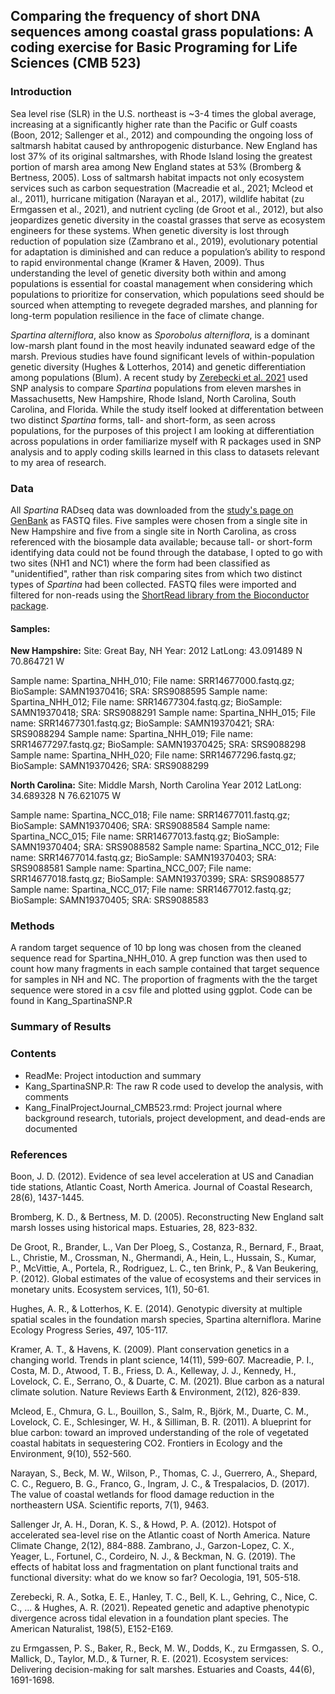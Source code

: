## Comparing the frequency of short DNA sequences among coastal grass populations: A coding exercise for Basic Programing for Life Sciences (CMB 523)

### Introduction
Sea level rise (SLR) in the U.S. northeast is ~3-4 times the global average, increasing at a significantly higher rate than the Pacific or Gulf coasts (Boon, 2012; Sallenger et al., 2012) and compounding the ongoing loss of saltmarsh habitat caused by anthropogenic disturbance. New England has lost 37% of its original saltmarshes, with Rhode Island losing the greatest portion of marsh area among New England states at 53% (Bromberg & Bertness, 2005). Loss of saltmarsh habitat impacts not only ecosystem services such as carbon sequestration (Macreadie et al., 2021; Mcleod et al., 2011), hurricane mitigation (Narayan et al., 2017), wildlife habitat (zu Ermgassen et al., 2021), and nutrient cycling (de Groot et al., 2012), but also jeopardizes genetic diversity in the coastal grasses that serve as ecosystem engineers for these systems. When genetic diversity is lost through reduction of population size (Zambrano et al., 2019), evolutionary potential for adaptation is diminished and can reduce a population’s ability to respond to rapid environmental change (Kramer & Haven, 2009). Thus understanding the level of genetic diversity both within and among populations is essential for coastal management when considering which populations to prioritize for conservation, which populations seed should be sourced when attempting to revegete degraded marshes, and planning for long-term population resilience in the face of climate change. 

*Spartina alterniflora*, also know as *Sporobolus alterniflora*, is a dominant low-marsh plant found in the most heavily indunated seaward edge of the marsh. Previous studies have found significant levels of within-population genetic diversity (Hughes & Lotterhos, 2014) and genetic differentiation among populations (Blum). A recent study by [Zerebecki et al. 2021](https://www.journals.uchicago.edu/doi/full/10.1086/716512?casa_token=81ZmvLXFw6QAAAAA%3Abp0plFHqk9asQU_zYnUOOeXsb5AG42Zo3xZRHV_xrFY7GyrK--ZhA_AsE_KaiJzHTbcVhEhF) used SNP analysis to compare *Spartina* populations from eleven marshes in Massachusetts, New Hampshire, Rhode Island, North Carolina, South Carolina, and Florida. While the study itself looked at differentation between two distinct *Spartina* forms, tall- and short-form, as seen across populations, for the purposes of this project I am looking at differentiation across populations in order familiarize myself with R packages used in SNP analysis and to apply coding skills learned in this class to datasets relevant to my area of research. 

### Data 
All *Spartina* RADseq data was downloaded from the [study's page on GenBank](https://www.ncbi.nlm.nih.gov/bioproject/PRJNA733197) as FASTQ files. Five samples were chosen from a single site in New Hampshire and five from a single site in North Carolina, as cross referenced with the biosample data available; because tall- or short-form identifying data could not be found through the database, I opted to go with two sites (NH1 and NC1) where the form had been classified as "unidentified", rather than risk comparing sites from which two distinct types of *Spartina* had been collected. FASTQ files were imported and filtered for non-reads using the [ShortRead library from the Bioconductor package](https://bioconductor.org/packages/release/bioc/html/ShortRead.html). 

#### Samples: 
__New Hampshire:__
Site: Great Bay, NH 
Year: 2012
LatLong: 43.091489 N 70.864721 W

Sample name: Spartina_NHH_010; File name: SRR14677000.fastq.gz; BioSample: SAMN19370416; SRA: SRS9088595
Sample name: Spartina_NHH_012; File name: SRR14677304.fastq.gz; BioSample: SAMN19370418; SRA: SRS9088291
Sample name: Spartina_NHH_015; File name: SRR14677301.fastq.gz; BioSample: SAMN19370421; SRA: SRS9088294
Sample name: Spartina_NHH_019; File name: SRR14677297.fastq.gz; BioSample: SAMN19370425; SRA: SRS9088298
Sample name: Spartina_NHH_020; File name: SRR14677296.fastq.gz; BioSample: SAMN19370426; SRA: SRS9088299

__North Carolina:__
Site: Middle Marsh, North Carolina
Year 2012 
LatLong: 34.689328 N 76.621075 W

Sample name: Spartina_NCC_018; File name: SRR14677011.fastq.gz; BioSample: SAMN19370406; SRA: SRS9088584 
Sample name: Spartina_NCC_015; File name: SRR14677013.fastq.gz; BioSample: SAMN19370404; SRA: SRS9088582
Sample name: Spartina_NCC_012; File name: SRR14677014.fastq.gz; BioSample: SAMN19370403; SRA: SRS9088581
Sample name: Spartina_NCC_007; File name: SRR14677018.fastq.gz; BioSample: SAMN19370399; SRA: SRS9088577
Sample name: Spartina_NCC_017; File name: SRR14677012.fastq.gz; BioSample: SAMN19370405; SRA: SRS9088583

### Methods 
A random target sequence of 10 bp long was chosen from the cleaned sequence read for Spartina_NHH_010. A grep function was then used to count how many fragments in each sample contained that target sequence for samples in NH and NC. The proportion of fragments with the the target sequence were stored in a csv file and plotted using ggplot. Code can be found in Kang_SpartinaSNP.R
### Summary of Results 

### Contents 
- ReadMe: Project intoduction and summary
- Kang_SpartinaSNP.R: The raw R code used to develop the analysis, with comments
- Kang_FinalProjectJournal_CMB523.rmd: Project journal where background research, tutorials, project development, and dead-ends are documented

### References 
Boon, J. D. (2012). Evidence of sea level acceleration at US and Canadian tide stations, Atlantic Coast, North America. Journal of Coastal Research, 28(6), 1437-1445.

Bromberg, K. D., & Bertness, M. D. (2005). Reconstructing New England salt marsh losses using historical maps. Estuaries, 28, 823-832.

De Groot, R., Brander, L., Van Der Ploeg, S., Costanza, R., Bernard, F., Braat, L., Christie, M., Crossman, N., Ghermandi, A., Hein, L., Hussain, S., Kumar, P., McVittie, A., Portela, R., Rodriguez, L. C., ten Brink, P., & Van Beukering, P. (2012). Global estimates of the value of ecosystems and their services in monetary units. Ecosystem services, 1(1), 50-61.

Hughes, A. R., & Lotterhos, K. E. (2014). Genotypic diversity at multiple spatial scales in the foundation marsh species, Spartina alterniflora. Marine Ecology Progress   Series, 497, 105-117.

Kramer, A. T., & Havens, K. (2009). Plant conservation genetics in a changing world. Trends in plant science, 14(11), 599-607.
Macreadie, P. I., Costa, M. D., Atwood, T. B., Friess, D. A., Kelleway, J. J., Kennedy, H., Lovelock, C. E., Serrano, O., & Duarte, C. M. (2021). Blue carbon as a natural climate solution. Nature Reviews Earth & Environment, 2(12), 826-839.

Mcleod, E., Chmura, G. L., Bouillon, S., Salm, R., Björk, M., Duarte, C. M., Lovelock, C. E., Schlesinger, W. H., & Silliman, B. R. (2011). A blueprint for blue carbon: toward an improved understanding of the role of vegetated coastal habitats in sequestering CO2. Frontiers in Ecology and the Environment, 9(10), 552-560.

Narayan, S., Beck, M. W., Wilson, P., Thomas, C. J., Guerrero, A., Shepard, C. C., Reguero, B. G., Franco, G., Ingram, J. C., & Trespalacios, D. (2017). The value of coastal wetlands for flood damage reduction in the northeastern USA. Scientific reports, 7(1), 9463.

Sallenger Jr, A. H., Doran, K. S., & Howd, P. A. (2012). Hotspot of accelerated sea-level rise on the Atlantic coast of North America. Nature Climate Change, 2(12), 884-888.
Zambrano, J., Garzon-Lopez, C. X., Yeager, L., Fortunel, C., Cordeiro, N. J., & Beckman, N. G. (2019). The effects of habitat loss and fragmentation on plant functional traits and functional diversity: what do we know so far? Oecologia, 191, 505-518.

Zerebecki, R. A., Sotka, E. E., Hanley, T. C., Bell, K. L., Gehring, C., Nice, C. C., ... & Hughes, A. R. (2021). Repeated genetic and adaptive phenotypic divergence across tidal elevation in a foundation plant species. The American Naturalist, 198(5), E152-E169.

zu Ermgassen, P. S., Baker, R., Beck, M. W., Dodds, K., zu Ermgassen, S. O., Mallick, D., Taylor, M.D., & Turner, R. E. (2021). Ecosystem services: Delivering decision-making for salt marshes. Estuaries and Coasts, 44(6), 1691-1698.
